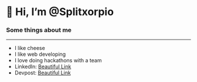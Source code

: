 <h1>👋 Hi, I’m @Splitxorpio</h1>
<h3> Some things about me </h3>
<hr>
<ul>
  <li> I like cheese </li>
  <li> I like web developing </li>
  <li> I love doing hackathons with a team </li>
  <li> LinkedIn: <a href="https://www.linkedin.com/in/arnav-pandey-985280227/"> Beautiful Link </a> </li>
  <li> Devpost: <a href="https://devpost.com/Split?ref_content=user-portfolio&ref_feature=portfolio&ref_medium=global-nav"> Beautiful Link </a> </li>
 </ul>
